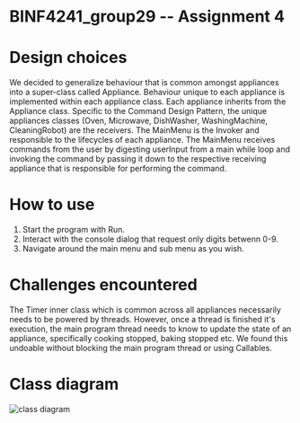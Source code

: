 # BINF4241_group29 -- Assignment 4

# Design choices

We decided to generalize behaviour that is common amongst appliances into a super-class called Appliance.
Behaviour unique to each appliance is implemented within each appliance class. Each appliance inherits from the Appliance class.
Specific to the Command Design Pattern, the unique appliances classes (Oven, Microwave, DishWasher, WashingMachine, CleaningRobot) are the receivers. The MainMenu is the Invoker and responsible to the lifecycles of each appliance. The MainMenu receives commands from the user by digesting userInput from a main while loop and invoking the command by passing it down to the respective receiving appliance that is responsible for performing the command.



# How to use

1. Start the program with Run.
2. Interact with the console dialog that request only digits betwenn 0-9.
3. Navigate around the main menu and sub menu as you wish.

# Challenges encountered
The Timer inner class which is common across all appliances necessarily needs to be powered by threads. However, once a thread is finished it's execution, the main program thread needs to know to update the state of an appliance, specifically cooking stopped, baking stopped etc. We found this undoable without blocking the main program thread or using Callables.
  

# Class diagram

![class diagram](https://github.com/naepre/BINF4241_group29/blob/master/Assignment_4/class_diagram.jpeg)
  
